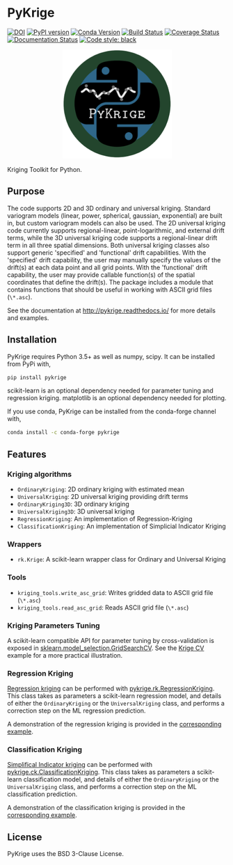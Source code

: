 # PyKrige

[![DOI](https://zenodo.org/badge/DOI/10.5281/zenodo.3738604.svg)](https://doi.org/10.5281/zenodo.3738604)
[![PyPI version](https://badge.fury.io/py/PyKrige.svg)](https://badge.fury.io/py/PyKrige)
[![Conda Version](https://img.shields.io/conda/vn/conda-forge/pykrige.svg)](https://anaconda.org/conda-forge/pykrige)
[![Build Status](https://github.com/GeoStat-Framework/PyKrige/workflows/Continuous%20Integration/badge.svg?branch=main)](https://github.com/GeoStat-Framework/PyKrige/actions)
[![Coverage Status](https://coveralls.io/repos/github/GeoStat-Framework/PyKrige/badge.svg?branch=main)](https://coveralls.io/github/GeoStat-Framework/PyKrige?branch=main)
[![Documentation Status](https://readthedocs.org/projects/pykrige/badge/?version=stable)](http://pykrige.readthedocs.io/en/stable/?badge=stable)
[![Code style: black](https://img.shields.io/badge/code%20style-black-000000.svg)](https://github.com/psf/black)


<p align="center">
<img src="https://github.com/GeoStat-Framework/GeoStat-Framework.github.io/raw/main/docs/source/pics/PyKrige_250.png" alt="PyKrige-LOGO" width="251px"/>
</p>

Kriging Toolkit for Python.

## Purpose

The code supports 2D and 3D ordinary and universal kriging. Standard
variogram models (linear, power, spherical, gaussian, exponential) are
built in, but custom variogram models can also be used. The 2D universal
kriging code currently supports regional-linear, point-logarithmic, and
external drift terms, while the 3D universal kriging code supports a
regional-linear drift term in all three spatial dimensions. Both
universal kriging classes also support generic 'specified' and
'functional' drift capabilities. With the 'specified' drift capability,
the user may manually specify the values of the drift(s) at each data
point and all grid points. With the 'functional' drift capability, the
user may provide callable function(s) of the spatial coordinates that
define the drift(s). The package includes a module that contains
functions that should be useful in working with ASCII grid files (`\*.asc`).

See the documentation at <http://pykrige.readthedocs.io/> for more
details and examples.

## Installation

PyKrige requires Python 3.5+ as well as numpy, scipy. It can be
installed from PyPi with,

``` bash
pip install pykrige
```

scikit-learn is an optional dependency needed for parameter tuning and
regression kriging. matplotlib is an optional dependency needed for
plotting.

If you use conda, PyKrige can be installed from the <span
class="title-ref">conda-forge</span> channel with,

``` bash
conda install -c conda-forge pykrige
```

## Features

### Kriging algorithms

-   `OrdinaryKriging`: 2D ordinary kriging with estimated mean
-   `UniversalKriging`: 2D universal kriging providing drift terms
-   `OrdinaryKriging3D`: 3D ordinary kriging
-   `UniversalKriging3D`: 3D universal kriging
-   `RegressionKriging`: An implementation of Regression-Kriging
-   `ClassificationKriging`: An implementation of Simplicial Indicator
    Kriging

### Wrappers

-   `rk.Krige`: A scikit-learn wrapper class for Ordinary and Universal
    Kriging

### Tools

-   `kriging_tools.write_asc_grid`: Writes gridded data to ASCII grid
    file (`\*.asc`)
-   `kriging_tools.read_asc_grid`: Reads ASCII grid file (`\*.asc`)

### Kriging Parameters Tuning

A scikit-learn compatible API for parameter tuning by cross-validation
is exposed in
[sklearn.model\_selection.GridSearchCV](http://scikit-learn.org/stable/modules/generated/sklearn.model_selection.GridSearchCV.html).
See the [Krige
CV](http://pykrige.readthedocs.io/en/latest/examples/08_krige_cv.html#sphx-glr-examples-08-krige-cv-py)
example for a more practical illustration.

### Regression Kriging

[Regression kriging](https://en.wikipedia.org/wiki/Regression-Kriging)
can be performed with
[pykrige.rk.RegressionKriging](http://pykrige.readthedocs.io/en/latest/examples/07_regression_kriging2d.html).
This class takes as parameters a scikit-learn regression model, and
details of either the `OrdinaryKriging` or the `UniversalKriging`
class, and performs a correction step on the ML regression prediction.

A demonstration of the regression kriging is provided in the
[corresponding
example](http://pykrige.readthedocs.io/en/latest/examples/07_regression_kriging2d.html#sphx-glr-examples-07-regression-kriging2d-py).

### Classification Kriging

[Simplifical Indicator
kriging](https://www.sciencedirect.com/science/article/abs/pii/S1002070508600254)
can be performed with
[pykrige.ck.ClassificationKriging](http://pykrige.readthedocs.io/en/latest/examples/10_classification_kriging2d.html).
This class takes as parameters a scikit-learn classification model, and
details of either the `OrdinaryKriging` or the `UniversalKriging` class,
and performs a correction step on the ML classification prediction.

A demonstration of the classification kriging is provided in the
[corresponding
example](http://pykrige.readthedocs.io/en/latest/examples/10_classification_kriging2d.html#sphx-glr-examples-10-classification-kriging2d-py).

## License

PyKrige uses the BSD 3-Clause License.
